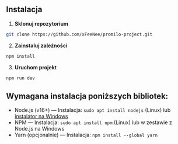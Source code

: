 ## Instalacja

1. **Sklonuj repozytorium**

```bash
git clone https://github.com/xFeeNee/promilo-project.git
```

2. **Zainstaluj zależności**

```bash
npm install
```

3. **Uruchom projekt**

```bash
npm run dev
```

## Wymagana instalacja poniższych bibliotek:

- Node.js (v16+) — Instalacja: `sudo apt install nodejs` (Linux) lub [instalator na Windows](https://nodejs.org/)
- NPM — Instalacja: `sudo apt install npm` (Linux) lub w zestawie z Node.js na Windows
- Yarn (opcjonalnie) — Instalacja: `npm install --global yarn`
